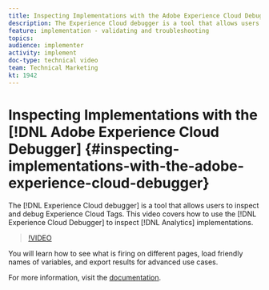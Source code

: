 ```yaml
---
title: Inspecting Implementations with the Adobe Experience Cloud Debugger
description: The Experience Cloud debugger is a tool that allows users to inspect and debug Experience Cloud Tags. This video covers how to use the Experience Cloud Debugger to inspect Analytics implementations.
feature: implementation - validating and troubleshooting
topics: 
audience: implementer
activity: implement
doc-type: technical video
team: Technical Marketing
kt: 1942
---
```


# Inspecting Implementations with the [!DNL Adobe Experience Cloud Debugger] {#inspecting-implementations-with-the-adobe-experience-cloud-debugger}

The [!DNL Experience Cloud debugger] is a tool that allows users to inspect and debug Experience Cloud Tags. This video covers how to use the [!DNL Experience Cloud Debugger] to inspect [!DNL Analytics] implementations.

>[!VIDEO](https://video.tv.adobe.com/v/23878/?quality=12)

You will learn how to see what is firing on different pages, load friendly names of variables, and export results for advanced use cases.

For more information, visit the [documentation](https://marketing.adobe.com/resources/help/en_US/experience-cloud-debugger/experience-cloud-debugger.html).
